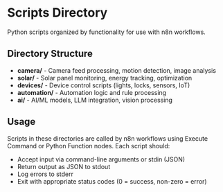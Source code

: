 # Scripts Directory

Python scripts organized by functionality for use with n8n workflows.

## Directory Structure

- **camera/** - Camera feed processing, motion detection, image analysis
- **solar/** - Solar panel monitoring, energy tracking, optimization
- **devices/** - Device control scripts (lights, locks, sensors, IoT)
- **automation/** - Automation logic and rule processing
- **ai/** - AI/ML models, LLM integration, vision processing

## Usage

Scripts in these directories are called by n8n workflows using Execute Command or Python Function nodes. Each script should:

- Accept input via command-line arguments or stdin (JSON)
- Return output as JSON to stdout
- Log errors to stderr
- Exit with appropriate status codes (0 = success, non-zero = error)

